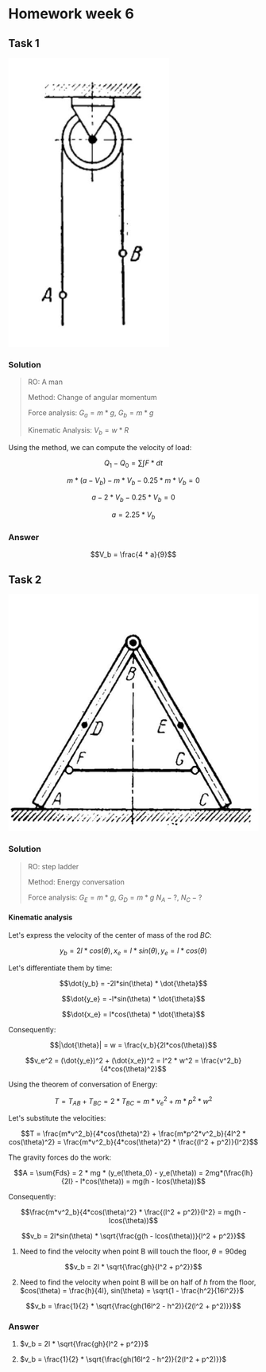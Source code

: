 # Homework week 6

## Task 1

![img.png](assets/task1.png)

### Solution

> RO: A man
>
> Method: Change of angular momentum
>
> Force analysis:
> $G_a = m * g$, $G_b = m * g$
>
> Kinematic Analysis:
> $V_b = w * R$

Using the method, we can compute the velocity of load:

$$Q_1 - Q_0 = \sum{\int{F*dt}}$$

$$m * (a - V_b) - m * V_b - 0.25 * m * V_b = 0$$

$$a - 2 * V_b - 0.25 * V_b = 0$$

$$a = 2.25 * V_b$$

### Answer

$$V_b = \frac{4 * a}{9}$$

## Task 2

![img.png](assets/task2.png)

### Solution

> RO: step ladder
>
> Method: Energy conversation
>
> Force analysis:
> $G_E = m * g$, $G_D = m * g$
> $N_A - ?$, $N_C - ?$

#### Kinematic analysis

Let's express the velocity of the center of mass of the rod $BC$:

$$y_b = 2l*cos(\theta), x_e = l*sin(\theta), y_e = l*cos(\theta)$$

Let's differentiate them by time:

$$\dot{y_b} = -2l*sin(\theta) * \dot{\theta}$$

$$\dot{y_e} = -l*sin(\theta) * \dot{\theta}$$

$$\dot{x_e} = l*cos(\theta) * \dot{\theta}$$

Consequently:

$$|\dot{\theta}| = w = \frac{v_b}{2l*cos(\theta)}$$

$$v_e^2 = (\dot{y_e})^2 + (\dot{x_e})^2 = l^2 * w^2 = \frac{v^2_b}{4*cos(\theta)^2}$$

Using the theorem of conversation of Energy:

$$T = T_{AB} + T_{BC} = 2 * T_{BC} = m * v_e^2 + m * p^2 * w^2$$

Let's substitute the velocities:

$$T = \frac{m*v^2_b}{4*cos(\theta)^2} + \frac{m*p^2*v^2_b}{4l^2 * cos(\theta)^2} = \frac{m*v^2_b}{4*cos(\theta)^2} * \frac{(l^2 + p^2)}{l^2}$$

The gravity forces do the work:

$$A = \sum{Fds} = 2 * mg * (y_e(\theta_0) - y_e(\theta)) = 2mg*(\frac{lh}{2l} - l*cos(\theta)) = mg(h - lcos(\theta))$$

Consequently:

$$\frac{m*v^2_b}{4*cos(\theta)^2} * \frac{(l^2 + p^2)}{l^2} = mg(h - lcos(\theta))$$

$$v_b = 2l*sin(\theta) * \sqrt{\frac{g(h - lcos(\theta))}{l^2 + p^2}}$$

1. Need to find the velocity when point B will touch the floor, $\theta = 90\deg$

$$v_b = 2l * \sqrt{\frac{gh}{l^2 + p^2}}$$

2. Need to find the velocity when point B will be on half of $h$ from the floor, $cos(\theta) = \frac{h}{4l}, sin(\theta) = \sqrt{1 - \frac{h^2}{16l^2}}$

$$v_b = \frac{1}{2} * \sqrt{\frac{gh(16l^2 - h^2)}{2(l^2 + p^2)}}$$

### Answer

1. $v_b = 2l * \sqrt{\frac{gh}{l^2 + p^2}}$

2. $v_b = \frac{1}{2} * \sqrt{\frac{gh(16l^2 - h^2)}{2(l^2 + p^2)}}$